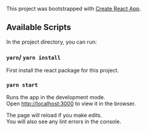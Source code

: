 This project was bootstrapped with [Create React App](https://github.com/facebook/create-react-app).

## Available Scripts

In the project directory, you can run:

### `yarn`/ `yarn install`
First install the react package for this project.

### `yarn start`

Runs the app in the development mode.<br />
Open [http://localhost:3000](http://localhost:3000) to view it in the browser.

The page will reload if you make edits.<br />
You will also see any lint errors in the console.



